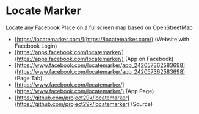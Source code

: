 Locate Marker
============

Locate any Facebook Place on a fullscreen map based on OpenStreetMap

- [https://locatemarker.com/](https://locatemarker.com/) (Website with Facebook Login)
- [https://apps.facebook.com/locatemarker/](https://apps.facebook.com/locatemarker/) (App on Facebook)
- [https://www.facebook.com/locatemarker/app_242057362583698](https://www.facebook.com/locatemarker/app_242057362583698) (Page Tab)
- [https://www.facebook.com/locatemarker/](https://www.facebook.com/locatemarker/) (App Page)
- [https://github.com/project29k/locatemarker](https://github.com/project29k/locatemarker) (Source)
